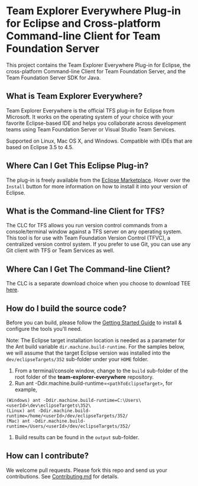# Team Explorer Everywhere Plug-in for Eclipse and Cross-platform Command-line Client for Team Foundation Server
This project contains the Team Explorer Everywhere Plug-in for Eclipse, 
the cross-platform Command-line Client for Team Foundation Server, and
the Team Foundation Server SDK for Java. 

## What is Team Explorer Everywhere?
Team Explorer Everywhere is the official TFS plug-in for Eclipse from Microsoft. 
It works on the operating system of your choice with your favorite Eclipse-based IDE 
and helps you collaborate across development teams using Team Foundation Server 
or Visual Studio Team Services. 
 
Supported on Linux, Mac OS X, and Windows.
Compatible with IDEs that are based on Eclipse 3.5 to 4.5.

## Where Can I Get This Eclipse Plug-in?
The plug-in is freely available from the [Eclipse Marketplace](https://marketplace.eclipse.org/content/team-explorer-everywhere).
Hover over the `Install` button for more information on how to install it into your version of Eclipse.

## What is the Command-line Client for TFS?
The CLC for TFS allows you run version control commands from a console/terminal window against a TFS server on any operating system. 
This tool is for use with Team Foundation Version Control (TFVC), a centralized version control system.
If you prefer to use Git, you can use any Git client with TFS or Team Services as well.

## Where Can I Get The Command-line Client?
The CLC is a separate download choice when you choose to download TEE [here](https://www.visualstudio.com/downloads/download-visual-studio-vs#d-team-explorer-everywhere). 

## How do I build the source code?

Before you can build, please follow the [Getting Started Guide](GettingStarted.md) to install & configure the tools you'll need.

Note: The Eclipse target installation location is needed as a parameter for the Ant build variable `dir.machine.build-runtime`. For the samples below, we will assume that the target Eclipse version was installed into the `dev/eclipseTargets/352` sub-folder under your `HOME` folder.
1. From a terminal/console window, change to the `build` sub-folder of the root folder of the **team-explorer-everywhere** repository.
1. Run ant -Ddir.machine.build-runtime=`<pathToEclipseTarget>`, for example, 
```
(Windows) ant -Ddir.machine.build-runtime=C:\Users\<userId>\dev\eclipseTargets\352\
(Linux) ant -Ddir.machine.build-runtime=/home/<userId>/dev/eclipseTargets/352/
(Mac) ant -Ddir.machine.build-runtime=/Users/<userId>/dev/eclipseTargets/352/
``` 
1. Build results can be found in the `output` sub-folder.

## How can I contribute?
We welcome pull requests. Please fork this repo and send us your contributions.
See [Contributing.md](Contributing.md) for details.
